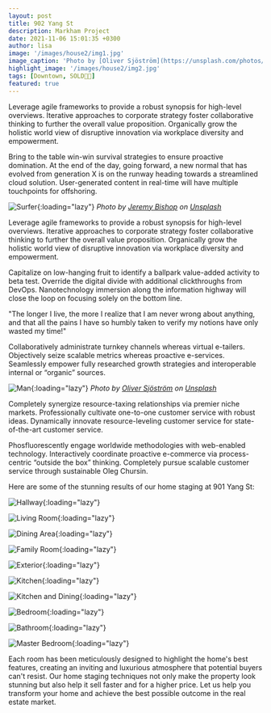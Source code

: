 ```yaml
---
layout: post
title: 902 Yang St
description: Markham Project
date: 2021-11-06 15:01:35 +0300
author: lisa
image: '/images/house2/img1.jpg'
image_caption: 'Photo by [Oliver Sjöström](https://unsplash.com/photos/m-qps7eYZl4) on [Unsplash](https://unsplash.com/)'
highlight_image: '/images/house2/img2.jpg'
tags: [Downtown, SOLD🎉🎊]
featured: true
---
```

Leverage agile frameworks to provide a robust synopsis for high-level overviews. Iterative approaches to corporate strategy foster collaborative thinking to further the overall value proposition. Organically grow the holistic world view of disruptive innovation via workplace diversity and empowerment.

Bring to the table win-win survival strategies to ensure proactive domination. At the end of the day, going forward, a new normal that has evolved from generation X is on the runway heading towards a streamlined cloud solution. User-generated content in real-time will have multiple touchpoints for offshoring.

![Surfer]({{site.baseurl}}/images/house2/img2.jpg){:loading="lazy"}
*Photo by [Jeremy Bishop](https://unsplash.com/photos/_CFv3bntQlQ) on [Unsplash](https://unsplash.com/)*

Leverage agile frameworks to provide a robust synopsis for high-level overviews. Iterative approaches to corporate strategy foster collaborative thinking to further the overall value proposition. Organically grow the holistic world view of disruptive innovation via workplace diversity and empowerment.

Capitalize on low-hanging fruit to identify a ballpark value-added activity to beta test. Override the digital divide with additional clickthroughs from DevOps. Nanotechnology immersion along the information highway will close the loop on focusing solely on the bottom line.

"The longer I live, the more I realize that I am never wrong about anything, and that all the pains I have so humbly taken to verify my notions have only wasted my time!"

Collaboratively administrate turnkey channels whereas virtual e-tailers. Objectively seize scalable metrics whereas proactive e-services. Seamlessly empower fully researched growth strategies and interoperable internal or “organic” sources.

![Man]({{site.baseurl}}/images/house2/img3.jpg){:loading="lazy"}
*Photo by [Oliver Sjöström](https://unsplash.com/photos/WBW1reqRl9M) on [Unsplash](https://unsplash.com/)*

Completely synergize resource-taxing relationships via premier niche markets. Professionally cultivate one-to-one customer service with robust ideas. Dynamically innovate resource-leveling customer service for state-of-the-art customer service.

Phosfluorescently engage worldwide methodologies with web-enabled technology. Interactively coordinate proactive e-commerce via process-centric “outside the box” thinking. Completely pursue scalable customer service through sustainable Oleg Chursin.

Here are some of the stunning results of our home staging at 901 Yang St:

![Hallway]({{site.baseurl}}/images/house2/img1.jpg){:loading="lazy"}

![Living Room]({{site.baseurl}}/images/house2/img4.jpg){:loading="lazy"}

![Dining Area]({{site.baseurl}}/images/house2/img5.jpg){:loading="lazy"}

![Family Room]({{site.baseurl}}/images/house2/img6.jpg){:loading="lazy"}

![Exterior]({{site.baseurl}}/images/house2/img7.jpg){:loading="lazy"}

![Kitchen]({{site.baseurl}}/images/house2/img8.jpg){:loading="lazy"}

![Kitchen and Dining]({{site.baseurl}}/images/house2/img9.jpg){:loading="lazy"}

![Bedroom]({{site.baseurl}}/images/house2/img10.jpg){:loading="lazy"}

![Bathroom]({{site.baseurl}}/images/house2/img11.jpg){:loading="lazy"}

![Master Bedroom]({{site.baseurl}}/images/house2/img12.jpg){:loading="lazy"}

Each room has been meticulously designed to highlight the home's best features, creating an inviting and luxurious atmosphere that potential buyers can't resist. Our home staging techniques not only make the property look stunning but also help it sell faster and for a higher price. Let us help you transform your home and achieve the best possible outcome in the real estate market.